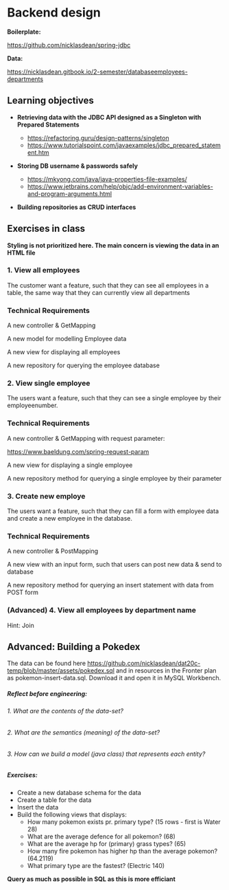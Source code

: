 # Backend design

**Boilerplate:**

https://github.com/nicklasdean/spring-jdbc

**Data:**

https://nicklasdean.gitbook.io/2-semester/databaseemployees-departments

## **Learning objectives**

- **Retrieving data with the JDBC API designed as a Singleton with Prepared Statements**

  - https://refactoring.guru/design-patterns/singleton
  - https://www.tutorialspoint.com/javaexamples/jdbc_prepared_statement.htm

  

- **Storing DB username & passwords safely**

  - https://mkyong.com/java/java-properties-file-examples/
  - https://www.jetbrains.com/help/objc/add-environment-variables-and-program-arguments.html




- **Building repositories as CRUD interfaces**



## Exercises in class

**Styling is not prioritized here. The main concern is viewing the data in an HTML file**

### 1. View all employees

The customer  want a feature, such that they can see all employees in a table, the same way that they can currently view all departments

### Technical Requirements

A new controller & GetMapping

A new model for modelling Employee data

A new view for displaying all employees

A new repository for querying the employee database



### 2. View single employee

The users want a feature, such that they can see a single employee by their employeenumber.

### Technical Requirements

A new controller & GetMapping with request parameter:

https://www.baeldung.com/spring-request-param

A new view for displaying a single employee

A new repository method for querying a single employee by their parameter



### 3. Create new employe

The users want a feature, such that they can fill a form with employee data and create a new employee in the database.

### Technical Requirements

A new controller & PostMapping

A new view with an input form, such that users can post new data & send to database

A new repository method for querying an insert statement with data from POST form



### (Advanced) 4. View all employees by department name

Hint: Join



## Advanced: Building a Pokedex

The data can be found here https://github.com/nicklasdean/dat20c-temp/blob/master/assets/pokedex.sql
and in resources in the Fronter plan as pokemon-insert-data.sql. Download it and open it in MySQL Workbench.

##### Reflect before engineering:

###### 1. What are the contents of the data-set?

###### 2. What are the semantics (meaning) of the data-set?

###### 3. How can we build a model (java class) that represents each entity? 

##### Exercises:

- Create a new database schema for the data
- Create a table for the data
- Insert the data
- Build the following views that displays:
  - How many pokemon exists pr. primary type? (15 rows - first is Water 28)
  - What are the average defence for all pokemon? (68)
  - What are the average hp for (primary) grass types? (65)
  - How many fire pokemon has higher hp than the average pokemon? (64.2119)
  - What primary type are the fastest? (Electric 140)

**Query as much as possible in SQL as this is more efficiant**
